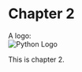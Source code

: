 # Chapter 2 

A logo:  
![Python Logo](https://www.python.org/static/img/python-logo.png)

This is chapter 2.  
